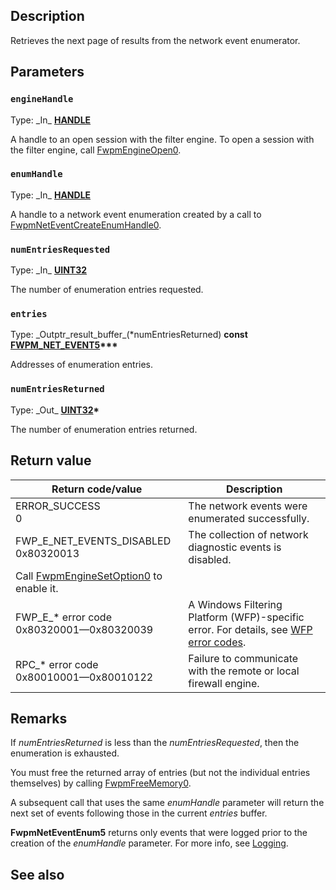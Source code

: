 ## Description

Retrieves the next page of results from the network event enumerator.

## Parameters

### `engineHandle`

Type: \_In\_ **[HANDLE](https://learn.microsoft.com/windows/win32/winprog/windows-data-types)**

A handle to an open session with the filter engine. To open a session with the filter engine, call [FwpmEngineOpen0](https://learn.microsoft.com/windows/win32/api/fwpmu/nf-fwpmu-fwpmengineopen0).

### `enumHandle`

Type: \_In\_ **[HANDLE](https://learn.microsoft.com/windows/win32/winprog/windows-data-types)**

A handle to a network event enumeration created by a call to [FwpmNetEventCreateEnumHandle0](https://learn.microsoft.com/windows/win32/api/fwpmu/nf-fwpmu-fwpmneteventcreateenumhandle0).

### `numEntriesRequested`

Type: \_In\_ **[UINT32](https://learn.microsoft.com/windows/win32/winprog/windows-data-types)**

The number of enumeration entries requested.

### `entries`

Type: \_Outptr\_result\_buffer\_\(*numEntriesReturned\) **const [FWPM_NET_EVENT5](https://learn.microsoft.com/windows/win32/api/fwpmtypes/ns-fwpmtypes-fwpm_net_event5)\*\*\***

Addresses of enumeration entries.

### `numEntriesReturned`

Type: \_Out\_ **[UINT32](https://learn.microsoft.com/windows/win32/winprog/windows-data-types)\***

The number of enumeration entries returned.

## Return value

|Return code/value|Description|
|-|-|
|ERROR_SUCCESS<br>0|The network events were enumerated successfully.|
|FWP_E_NET_EVENTS_DISABLED<br>0x80320013|The collection of network diagnostic events is disabled.
Call [FwpmEngineSetOption0](https://learn.microsoft.com/windows/win32/api/fwpmu/nf-fwpmu-fwpmenginesetoption0) to enable it.|
|FWP_E_* error code<br>0x80320001—0x80320039|A Windows Filtering Platform (WFP)-specific error. For details, see [WFP error codes](https://learn.microsoft.com/windows/win32/fwp/wfp-error-codes).|
|RPC_* error code<br>0x80010001—0x80010122|Failure to communicate with the remote or local firewall engine.|

## Remarks

If *numEntriesReturned* is less than the *numEntriesRequested*, then the enumeration is exhausted.

You must free the returned array of entries (but not the individual entries themselves) by calling [FwpmFreeMemory0](https://learn.microsoft.com/windows/win32/api/fwpmu/nf-fwpmu-fwpmfreememory0).

A subsequent call that uses the same *enumHandle* parameter will return the next set of events following those in the current *entries* buffer.

**FwpmNetEventEnum5** returns only events that were logged prior to the creation of the *enumHandle* parameter. For more info, see [Logging](https://learn.microsoft.com/windows/win32/fwp/logging).

## See also